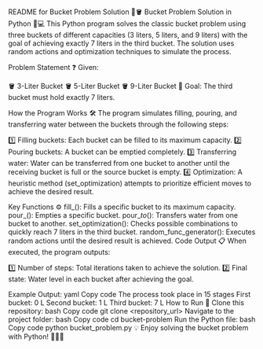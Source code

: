README for Bucket Problem Solution 🚰🪣
Bucket Problem Solution in Python 🧪💻
This Python program solves the classic bucket problem using three buckets of different capacities (3 liters, 5 liters, and 9 liters) with the goal of achieving exactly 7 liters in the third bucket. The solution uses random actions and optimization techniques to simulate the process.

Problem Statement ❓
Given:

🪣 3-Liter Bucket
🪣 5-Liter Bucket
🪣 9-Liter Bucket
🎯 Goal: The third bucket must hold exactly 7 liters.

How the Program Works 🛠️
The program simulates filling, pouring, and transferring water between the buckets through the following steps:

1️⃣ Filling buckets: Each bucket can be filled to its maximum capacity.
2️⃣ Pouring buckets: A bucket can be emptied completely.
3️⃣ Transferring water: Water can be transferred from one bucket to another until the receiving bucket is full or the source bucket is empty.
4️⃣ Optimization: A heuristic method (set_optimization) attempts to prioritize efficient moves to achieve the desired result.

Key Functions ⚙️
fill_<bucket>(): Fills a specific bucket to its maximum capacity.
pour_<bucket>(): Empties a specific bucket.
pour_<source>_to_<destination>(): Transfers water from one bucket to another.
set_optimization(): Checks possible combinations to quickly reach 7 liters in the third bucket.
random_func_generator(): Executes random actions until the desired result is achieved.
Code Output 📋
When executed, the program outputs:

1️⃣ Number of steps: Total iterations taken to achieve the solution.
2️⃣ Final state: Water level in each bucket after achieving the goal.

Example Output:
yaml
Copy code
The process took place in 15 stages
First bucket: 0 L
Second bucket: 1 L
Third bucket: 7 L
How to Run 🚀
Clone this repository:
bash
Copy code
git clone <repository_url>
Navigate to the project folder:
bash
Copy code
cd bucket-problem
Run the Python file:
bash
Copy code
python bucket_problem.py
💡 Enjoy solving the bucket problem with Python! 🧑‍💻🎉

